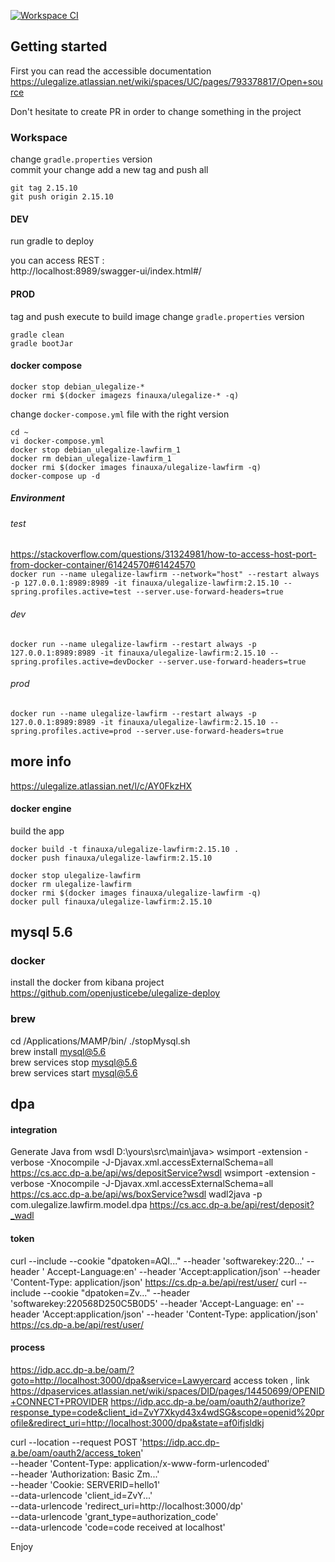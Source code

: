 [![Workspace CI](https://github.com/openjusticebe/ulegalize-workspace/actions/workflows/runOnGitHub.yml/badge.svg?branch=master)](https://github.com/openjusticebe/ulegalize-workspace/actions/workflows/runOnGitHub.yml)

## Getting started

First you can read the accessible documentation
https://ulegalize.atlassian.net/wiki/spaces/UC/pages/793378817/Open+source

Don't hesitate to create PR in order to change something in the project

### Workspace

change `gradle.properties` version  
commit your change add a new tag and push all

```
git tag 2.15.10  
git push origin 2.15.10

```

#### DEV

run gradle to deploy

you can access REST :  
http://localhost:8989/swagger-ui/index.html#/

#### PROD

tag and push execute to build image change `gradle.properties` version

```
gradle clean  
gradle bootJar   
```

#### docker compose

```
docker stop debian_ulegalize-*  
docker rmi $(docker imagezs finauxa/ulegalize-* -q)
```
change `docker-compose.yml` file with the right version

```
cd ~
vi docker-compose.yml  
docker stop debian_ulegalize-lawfirm_1  
docker rm debian_ulegalize-lawfirm_1  
docker rmi $(docker images finauxa/ulegalize-lawfirm -q)    
docker-compose up -d

```

##### Environment

###### test

https://stackoverflow.com/questions/31324981/how-to-access-host-port-from-docker-container/61424570#61424570   
`
docker run --name ulegalize-lawfirm --network="host" --restart always -p 127.0.0.1:8989:8989 -it finauxa/ulegalize-lawfirm:2.15.10 --spring.profiles.active=test --server.use-forward-headers=true  
`

###### dev

`
docker run --name ulegalize-lawfirm --restart always -p 127.0.0.1:8989:8989 -it finauxa/ulegalize-lawfirm:2.15.10 --spring.profiles.active=devDocker --server.use-forward-headers=true
`

###### prod

`
docker run --name ulegalize-lawfirm --restart always -p 127.0.0.1:8989:8989 -it finauxa/ulegalize-lawfirm:2.15.10 --spring.profiles.active=prod --server.use-forward-headers=true
`

## more info

https://ulegalize.atlassian.net/l/c/AY0FkzHX

#### docker engine

build the app

```
docker build -t finauxa/ulegalize-lawfirm:2.15.10 .  
docker push finauxa/ulegalize-lawfirm:2.15.10  
```

```
docker stop ulegalize-lawfirm   
docker rm ulegalize-lawfirm  
docker rmi $(docker images finauxa/ulegalize-lawfirm -q)  
docker pull finauxa/ulegalize-lawfirm:2.15.10  
```

## mysql 5.6

### docker

install the docker from kibana project  
https://github.com/openjusticebe/ulegalize-deploy

### brew

cd /Applications/MAMP/bin/ ./stopMysql.sh  
brew install mysql@5.6  
brew services stop mysql@5.6  
brew services start mysql@5.6

## dpa

#### integration

Generate Java from wsdl D:\yours\src\main\java>
wsimport -extension -verbose -Xnocompile
-J-Djavax.xml.accessExternalSchema=all  https://cs.acc.dp-a.be/api/ws/depositService?wsdl
wsimport -extension -verbose -Xnocompile
-J-Djavax.xml.accessExternalSchema=all  https://cs.acc.dp-a.be/api/ws/boxService?wsdl
wadl2java -p com.ulegalize.lawfirm.model.dpa  https://cs.acc.dp-a.be/api/rest/deposit?_wadl

#### token

curl --include --cookie "dpatoken=AQI..." --header 'softwarekey:220...' --header '
Accept-Language:en' --header 'Accept:application/json' --header 'Content-Type:
application/json' https://cs.dp-a.be/api/rest/user/
curl --include --cookie "dpatoken=Zv..." --header 'softwarekey:220568D250C5B0D5' --header 'Accept-Language:
en' --header 'Accept:application/json' --header 'Content-Type: application/json' https://cs.dp-a.be/api/rest/user/

#### process

https://idp.acc.dp-a.be/oam/?goto=http://localhost:3000/dpa&service=Lawyercard
access token , link https://dpaservices.atlassian.net/wiki/spaces/DID/pages/14450699/OPENID+CONNECT+PROVIDER
https://idp.acc.dp-a.be/oam/oauth2/authorize?response_type=code&client_id=ZvY7Xkyd43x4wdSG&scope=openid%20profile&redirect_uri=http://localhost:3000/dpa&state=af0ifjsldkj

curl --location --request POST 'https://idp.acc.dp-a.be/oam/oauth2/access_token' \
--header 'Content-Type: application/x-www-form-urlencoded' \
--header 'Authorization: Basic Zm...' \
--header 'Cookie: SERVERID=hello1' \
--data-urlencode 'client_id=ZvY...' \
--data-urlencode 'redirect_uri=http://localhost:3000/dp' \
--data-urlencode 'grant_type=authorization_code' \
--data-urlencode 'code=code received at localhost'

Enjoy